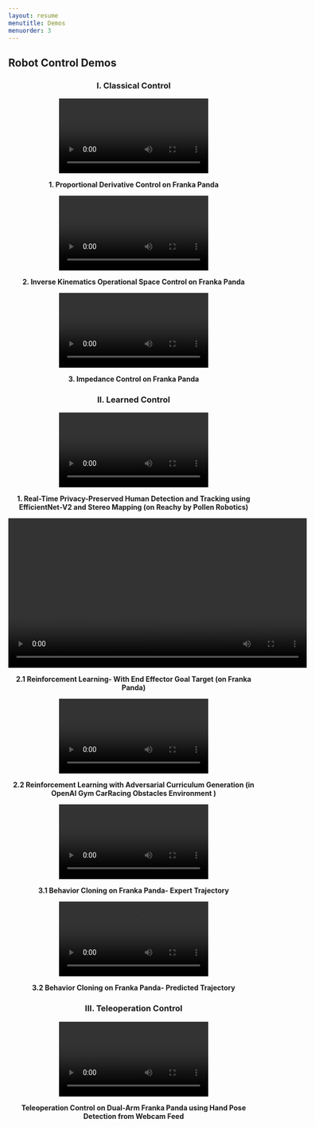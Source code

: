 ```yaml
---
layout: resume
menutitle: Demos
menuorder: 3
---
```

<a></a>
## Robot Control Demos

<h3 style="text-align: center;">I. Classical Control</h3>

<div style="text-align: center;">
<video style="width: 300px; height: auto;" controls>
  <source src="https://PRISHIta123.github.io/assets/franka_pd_control.mp4" type="video/mp4">
</video>
<p style="text-align: center; font-weight: bold;">1. Proportional Derivative Control on Franka Panda</p>
</div>

<div style="text-align: center;">
<video style="width: 300px; height: auto;" controls>
  <source src="https://PRISHIta123.github.io/assets/franka_inverse_kinematics.mp4" type="video/mp4">
</video>
<p style="text-align: center; font-weight: bold;">2. Inverse Kinematics Operational Space Control on Franka Panda</p>
</div>

<div style="text-align: center;">
<video style="width: 300px; height: auto;" controls>
  <source src="https://PRISHIta123.github.io/assets/franka_impedance_control.mp4" type="video/mp4">
</video>
<p style="text-align: center; font-weight: bold;">3. Impedance Control on Franka Panda</p>
</div>

<h3 style="text-align: center;"> II. Learned Control</h3>

<div style="text-align: center;">
<video style="width: 300px; height: auto;" controls>
  <source src="https://PRISHIta123.github.io/assets/ShadowSense_demo.mp4" type="video/mp4">
</video>
<p style="text-align: center; font-weight: bold;">1. Real-Time Privacy-Preserved Human Detection and Tracking using EfficientNet-V2 and Stereo Mapping (on Reachy by Pollen Robotics)</p>
</div>

<div style="text-align: center;">
<video style="width: 600px; height: auto;" controls>
  <source src="https://PRISHIta123.github.io/assets/PPO_RL.mp4" type="video/mp4">
</video>
<p style="text-align: center; font-weight: bold;">2.1 Reinforcement Learning- With End Effector Goal Target (on Franka Panda) </p>
</div>

<div style="text-align: center;">
<video style="width: 300px; height: auto;" controls>
  <source src="https://PRISHIta123.github.io/assets/both_trainer_c.mp4" type="video/mp4">
</video>
<p style="text-align: center; font-weight: bold;">2.2 Reinforcement Learning with Adversarial Curriculum Generation (in OpenAI Gym CarRacing Obstacles Environment )</p>
</div>

<div style="text-align: center;">
<video style="width: 300px; height: auto;" controls>
  <source src="https://PRISHIta123.github.io/assets/expert_trajectory.mp4" type="video/mp4">
</video>
<p style="text-align: center; font-weight: bold;">3.1 Behavior Cloning on Franka Panda- Expert Trajectory</p>
</div>

<div style="text-align: center;">
<video style="width: 300px; height: auto;" controls>
  <source src="https://PRISHIta123.github.io/assets/predicted_trajectory.mp4" type="video/mp4">
</video>
<p style="text-align: center; font-weight: bold;">3.2 Behavior Cloning on Franka Panda- Predicted Trajectory</p>
</div>


<h3 style="text-align: center;">III. Teleoperation Control</h3>

<div style="text-align: center;">
<video style="width: 300; height: auto;" controls>
  <source src="https://PRISHIta123.github.io/assets/Teleop_demo.mp4" type="video/mp4">
</video>
<p style="text-align: center; font-weight: bold;">Teleoperation Control on Dual-Arm Franka Panda using Hand Pose Detection from Webcam Feed</p>
</div>

